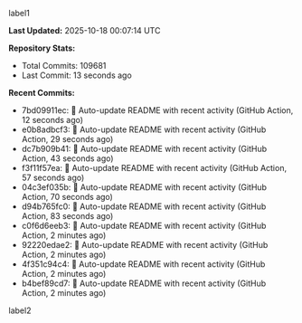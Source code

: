 
label1 
<!-- ACTIVITY_START -->
**Last Updated:** 2025-10-18 00:07:14 UTC

**Repository Stats:**
- Total Commits: 109681
- Last Commit: 13 seconds ago

**Recent Commits:**
- 7bd09911ec: 🤖 Auto-update README with recent activity (GitHub Action, 12 seconds ago)
- e0b8adbcf3: 🤖 Auto-update README with recent activity (GitHub Action, 29 seconds ago)
- dc7b909b41: 🤖 Auto-update README with recent activity (GitHub Action, 43 seconds ago)
- f3f11f57ea: 🤖 Auto-update README with recent activity (GitHub Action, 57 seconds ago)
- 04c3ef035b: 🤖 Auto-update README with recent activity (GitHub Action, 70 seconds ago)
- d94b765fc0: 🤖 Auto-update README with recent activity (GitHub Action, 83 seconds ago)
- c0f6d6eeb3: 🤖 Auto-update README with recent activity (GitHub Action, 2 minutes ago)
- 92220edae2: 🤖 Auto-update README with recent activity (GitHub Action, 2 minutes ago)
- 4f351c94c4: 🤖 Auto-update README with recent activity (GitHub Action, 2 minutes ago)
- b4bef89cd7: 🤖 Auto-update README with recent activity (GitHub Action, 2 minutes ago)
<!-- ACTIVITY_END -->

label2
